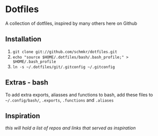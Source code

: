 Dotfiles
========

A collection of dotfiles, inspired by many others here on Github

Installation
------------

1. `git clone git://github.com/schmkr/dotfiles.git`
2. `echo "source $HOME/.dotfiles/bash/.bash_profile;" > $HOME/.bash_profile`
3. `ln -s ~/.dotfiles/git/.gitconfig ~/.gitconfig`

Extras - bash
-------------
To add extra exports, aliasses and functions to bash, add these files to `~/.config/bash/`, `.exports`, `.functions` and `.aliases`

Inspiration
-----------
_this will hold a list of repos and links that served as inspiration_
